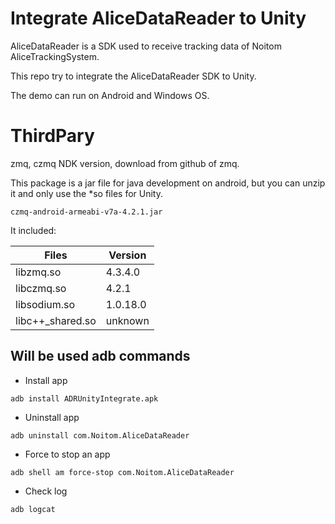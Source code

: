 # Integrate AliceDataReader to Unity

AliceDataReader is a SDK used to receive tracking data of Noitom AliceTrackingSystem.

This repo try to integrate the AliceDataReader SDK to Unity.

The demo can run on Android and Windows OS.

# ThirdPary
zmq, czmq NDK version, download from github of zmq.

This package is a jar file for java development on android, but you can unzip it and only use the *so files for Unity.

```
czmq-android-armeabi-v7a-4.2.1.jar
```

It included:

|Files           | Version   |
|----------------|-----------|
|libzmq.so       | 4.3.4.0   |
|libczmq.so      | 4.2.1     |
|libsodium.so    | 1.0.18.0  |
|libc++_shared.so| unknown   |

## Will be used adb commands

* Install app

```
adb install ADRUnityIntegrate.apk
```

* Uninstall app

```
adb uninstall com.Noitom.AliceDataReader
```

* Force to stop an app

```
adb shell am force-stop com.Noitom.AliceDataReader
```

* Check log

```
adb logcat
```